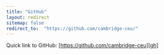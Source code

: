 ```yaml
---
title: "GitHub"
layout: redirect
sitemap: false
redirect_to:  "https://github.com/cambridge-ceu/"
---
```


Quick link to GitHub: [https://github.com/cambridge-ceu][gh]

[gh]: https://github.com/cambridge-ceu
